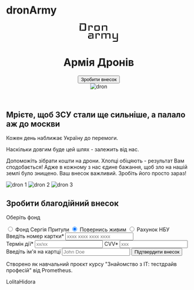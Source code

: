 # dronArmy
<!DOCTYPE html>
<html lang="en">
<head>
  <meta charset="UTF-8">
  <meta http-equiv="X-UA-Compatible" content="IE=edge">
  <meta name="viewport" content="width=device-width, initial-scale=1.0">
  <title>Практичне завдання</title>
  <link rel="stylesheet" href="./styles.css">
</head>
<body>
    <div class="container">
        <header class="header">
            <div class="header__container">
                <div class="header__content">
                    <a class="header__icon" href="">
                        <svg width="104" height="50" viewBox="0 0 104 50" fill="none" xmlns="http://www.w3.org/2000/svg">
                            <path d="M17.4553 17.1429C17.4553 17.9048 17.1644 18.5714 16.5825 19.1429C16.0007 19.7143 15.3219 20 14.5461 20H0V5.71428L2.90922 2.85714H0V0H14.5461C15.3219 0 16.0007 0.285714 16.5825 0.857142C17.1644 1.42857 17.4553 2.09524 17.4553 2.85714V17.1429ZM14.1305 17.1429V2.85714H3.32482V19.5918L5.81843 17.1429H14.1305Z" fill="black"/>
                            <path d="M35.5226 11.4286H32.6134V8.16326H26.795V20H23.8858V5.71428H26.795V7.7551L28.873 5.71428H32.6134C33.4169 5.71428 34.0957 6 34.6499 6.57143C35.2317 7.11565 35.5226 7.78231 35.5226 8.57143V11.4286Z" fill="black"/>
                            <path d="M54.6257 17.1429C54.6257 17.932 54.3348 18.6122 53.753 19.1837C53.1988 19.7279 52.52 20 51.7165 20H42.9889C42.1854 20 41.4927 19.7279 40.9109 19.1837C40.3567 18.6122 40.0797 17.932 40.0797 17.1429V8.57143C40.0797 7.78231 40.3567 7.11565 40.9109 6.57143C41.4927 6 42.1854 5.71428 42.9889 5.71428H51.7165C52.52 5.71428 53.1988 6 53.753 6.57143C54.3348 7.11565 54.6257 7.78231 54.6257 8.57143V17.1429ZM51.7165 17.551V8.16326H42.9889V17.551H51.7165Z" fill="black"/>
                            <path d="M75 20H72.0908V8.16326H63.3631V20H60.4539V5.71428H63.3631V7.7551L65.4411 5.71428H72.0908C72.8943 5.71428 73.5731 6 74.1272 6.57143C74.7091 7.11565 75 7.78231 75 8.57143V20Z" fill="black"/>
                            <path d="M37.4663 41.375H34.573V39.2804L32.0931 41.375H25.8933C25.0942 41.375 24.4053 41.1012 23.8266 40.5536C23.2755 39.9786 23 39.294 23 38.5V35.625C23 34.831 23.2755 34.1601 23.8266 33.6125C24.4053 33.0375 25.0942 32.75 25.8933 32.75H34.1597L31.6798 35.1732H25.8933V38.9107H34.573V29.4643H23L25.4799 27H34.573C35.3721 27 36.0472 27.2875 36.5983 27.8625C37.177 28.4101 37.4663 29.081 37.4663 29.875V41.375Z" fill="black"/>
                            <path d="M54.8097 32.75H51.9165V29.4643H46.1299V41.375H43.2367V27H46.1299V29.0536L48.1966 27H51.9165C52.7156 27 53.3906 27.2875 53.9417 27.8625C54.5204 28.4101 54.8097 29.081 54.8097 29.875V32.75Z" fill="black"/>
                            <path d="M83.7278 41.375H80.8345V29.4643H72.9814V41.375H70.0881V29.4643H62.235V41.375H59.3417V27H62.235V29.0536L64.3016 27H70.0881C71.769 27 72.7196 27.6982 72.9401 29.0946L75.048 27H80.8345C81.6336 27 82.3087 27.2875 82.8598 27.8625C83.4385 28.4101 83.7278 29.081 83.7278 29.875V41.375Z" fill="black"/>
                            <path d="M104 47.125C104 47.919 103.711 48.5899 103.132 49.1375C102.581 49.7125 101.906 50 101.107 50H89.1204L91.6003 47.5357H101.107V39.3214L99.0401 41.375H92.427C91.6279 41.375 90.939 41.1012 90.3603 40.5536C89.8092 39.9786 89.5337 39.294 89.5337 38.5V27H92.427V38.9107H101.107V27H104V47.125Z" fill="black"/>
                        </svg>
                      </a>
                      <h1>Армія Дронів</h1>
                      <button class="button button__header">Зробити внесок</button>
                </div>
                <img class="header__dron" src="./images/header_dron.png" alt="dron">
            </div>
          </header>
          <main>
            <section class="main">
              <h2>Мрієте, щоб ЗСУ стали ще сильніше, а палало аж до москви</h2>
              <p>Кожен день наближає Україну до перемоги.</p>
              <p>Наскільки довгим буде цей шлях - залежить від нас.</p>
              <p>Допоможіть зібрати кошти на дрони. Хлопці обіцяють - результат Вам сподобається! Адже в кожному з нас єдине бажання, щоб зло на нашій землі було знищено. Ваш внесок важливий. Зробіть його просто зараз!</p>
              <div class="main__images">
                <img src="./images/dron_1.jpg" alt="dron 1">
                <img src="./images/dron_2.jpg" alt="dron 2">
                <img src="./images/dron_3.jpg" alt="dron 3">
              </div>
            </section>
            <section class="pay">
              <h2>Зробити благодійний внесок</h2>
              <div class="pay__form">
                <form action="/">
                    <div class="pay__fonds">
                      <p>Оберіть фонд</p>
                      <label>
                        <input type="radio" name="foundation" value="SerhiiPrytulaFoundation">
                        <span>Фонд Сергія Притули</span>
                      </label>
                      <label>
                        <input type="radio" name="foundation" value="ComeBackAliveFoundation" checked>
                        <span>Повернись живим</span>
                      </label>
                      <label>
                        <input type="radio" name="foundation" value="NBUAccount">
                        <span>Рахунок НБУ</span>
                      </label>
                    </div>
                    <div class="pay__card">
                        <div class="pay__first-card-col">
                            <label>
                                Введіть номер картки*
                                <input type="text" required name="cardNumber" placeholder="xxxx xxxx xxxx xxxx">
                            </label>
                            <div>
                                <label>
                                    Термін дії*
                                    <input type="text" required name="cardExpire" placeholder="xx/xx">
                                </label>
                                <label>
                                    CVV*
                                    <input type="text" required name="cardCVV" placeholder="xxx">
                                </label>
                            </div>
                        </div>
                        <div class="pay__second-card-col">
                            <label>
                                Введіть ім'я на картці
                                <input type="text" required name="cardOwner" placeholder="John Doe">
                            </label>
                            <button class="button button__bottom" type="submit">Підтвердити внесок</button>
                        </div>
                    </div>
                  </form>
              </div>
            </section>
          </main>
          <footer>
            <p>Створено як навчальний проєкт курсу "Знайомство з ІТ: тестдрайв професій" від Prometheus.</p>
            <p>LolitaHidora</p>
          </footer>
    </div>
</body>
</html>

